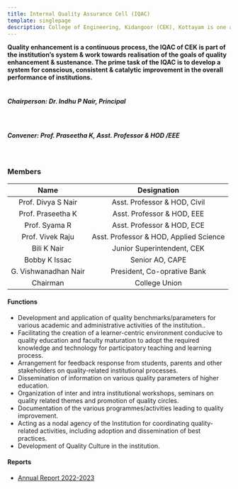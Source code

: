 ```yaml
---
title: Internal Quality Assurance Cell (IQAC)
template: singlepage
description: College of Engineering, Kidangoor (CEK), Kottayam is one among the premier institutions in the state. The college is governed by the Co-operative Academy of Professional Education established by the Government of Kerala. The admissions are based on the rank obtained by the students in the State Entrance examinations and functioning of the college is according to the rules and regulations formulated by the Government of Kerala.
---
```

<b>Quality enhancement is a continuous process, the IQAC of CEK is  part of the institution’s system & work towards realisation of the goals of quality enhancement & sustenance. The prime task of the IQAC is to develop a system for conscious, consistent & catalytic improvement in the overall performance of institutions.</b>
<br>
<br>

##### **Chairperson:** Dr. Indhu P Nair, Principal
<br>

##### **Convener:** Prof. Praseetha K,  Asst. Professor & HOD /EEE
 
<br>


### Members

| Name | Designation |
|:--------------------:|:---------------------------:|
| Prof. Divya S Nair | Asst. Professor & HOD, Civil |
| Prof. Praseetha K | Asst. Professor & HOD, EEE |
| Prof. Syama R | Asst. Professor & HOD, ECE |
| Prof. Vivek Raju | Asst. Professor & HOD, Applied Science |
| Bili K Nair | Junior Superintendent, CEK | 
| Bobby K Issac | Senior AO, CAPE |
| G. Vishwanadhan Nair | President, Co-oprative Bank |
| Chairman  | College Union |


#### Functions

- Development and application of quality benchmarks/parameters for various academic and administrative activities of the institution..
- Facilitating the creation of a learner-centric environment conducive to quality education and faculty maturation to adopt the required knowledge and     technology for participatory teaching and learning process.
- Arrangement for feedback response from students, parents and other stakeholders on quality-related institutional processes.
- Dissemination of information on various quality parameters of higher education.
- Organization of inter and intra institutional workshops, seminars on quality related themes and promotion of quality circles.
- Documentation of the various programmes/activities leading to quality improvement.
- Acting as a nodal agency of the Institution for coordinating quality-related activities, including adoption and dissemination of best practices.
- Development of Quality Culture in the institution.

#### Reports

- [Annual Report 2022-2023](AnnualReportKGR2022-23_final.pdf)

